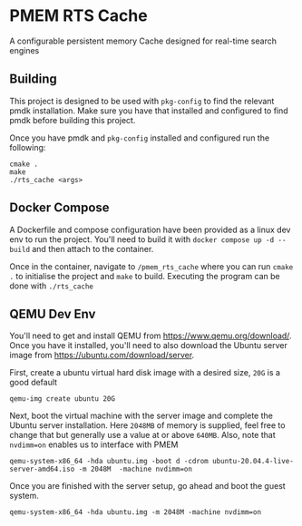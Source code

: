 # PMEM RTS Cache
A configurable persistent memory Cache designed for real-time search engines

## Building

This project is designed to be used with `pkg-config` to find the relevant pmdk installation. Make sure you have
that installed and configured to find pmdk before building this project.

Once you have pmdk and `pkg-config` installed and configured run the following:

```shell
cmake .
make
./rts_cache <args>
```

## Docker Compose

A Dockerfile and compose configuration have been provided as a linux dev env to run the project.
You'll need to build it with `docker compose up -d --build` and then attach to the container.

Once in the container, navigate to `/pmem_rts_cache` where you can run `cmake .` to initialise the project
and `make` to build. Executing the program can be done with `./rts_cache`

## QEMU Dev Env

You'll need to get and install QEMU from <https://www.qemu.org/download/>. Once you have it installed, you'll need to also
download the Ubuntu server image from <https://ubuntu.com/download/server>.

First, create a ubuntu virtual hard disk image with a desired size, `20G` is a good default

```shell
qemu-img create ubuntu 20G
```

Next, boot the virtual machine with the server image and complete the Ubuntu server installation.
Here `2048MB` of memory is supplied, feel free to change that but generally use a value at or above `640MB`.
Also, note that `nvdimm=on` enables us to interface with PMEM
```shell
qemu-system-x86_64 -hda ubuntu.img -boot d -cdrom ubuntu-20.04.4-live-server-amd64.iso -m 2048M  -machine nvdimm=on
```

Once you are finished with the server setup, go ahead and boot the guest system.

```shell
qemu-system-x86_64 -hda ubuntu.img -m 2048M -machine nvdimm=on
```